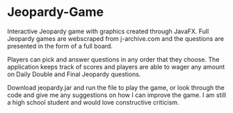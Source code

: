 # Jeopardy-Game
Interactive Jeopardy game with graphics created through JavaFX. Full Jeopardy games are webscraped from j-archive.com and the questions are presented in the form of a full board.

Players can pick and answer questions in any order that they choose. The application keeps track of scores and players are able to wager any amount on Daily Double and Final Jeopardy questions. 

Download jeopardy.jar and run the file to play the game, or look through the code and give me any suggestions on how I can improve the game. I am still a high school student and would love constructive criticism. 
